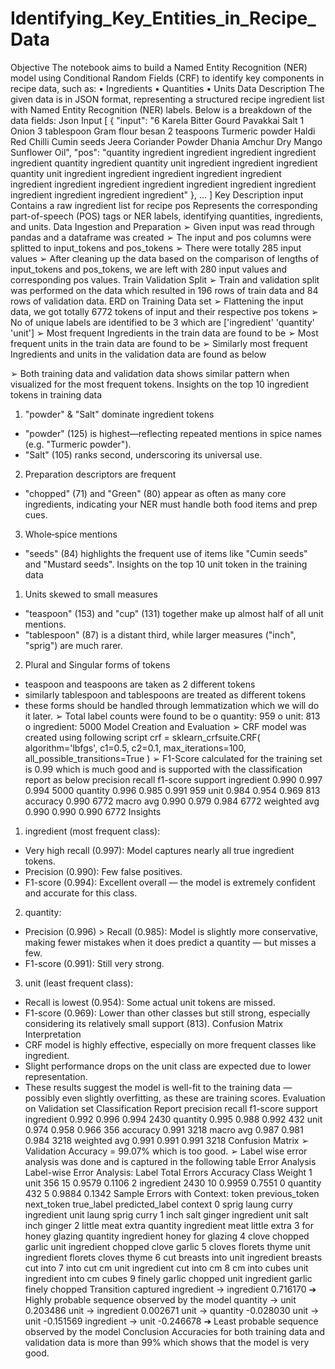 # Identifying_Key_Entities_in_Recipe_Data
Objective
The notebook aims to build a Named Entity Recognition (NER) model using Conditional Random Fields (CRF) to identify key components in recipe data, such as:
•
Ingredients
•
Quantities
•
Units
Data Description
The given data is in JSON format, representing a structured recipe ingredient list with Named Entity Recognition (NER) labels. Below is a breakdown of the data fields:
Json Input
[
{
"input": "6 Karela Bitter Gourd Pavakkai Salt 1 Onion 3 tablespoon Gram flour besan 2 teaspoons Turmeric powder Haldi Red Chilli Cumin seeds Jeera Coriander Powder Dhania Amchur Dry Mango Sunflower Oil",
"pos": "quantity ingredient ingredient ingredient ingredient ingredient quantity ingredient quantity unit ingredient ingredient ingredient quantity unit ingredient ingredient ingredient ingredient ingredient ingredient ingredient ingredient ingredient ingredient ingredient ingredient ingredient ingredient ingredient ingredient"
}, …
]
Key
Description
input
Contains a raw ingredient list for recipe
pos
Represents the corresponding part-of-speech (POS) tags or NER labels, identifying quantities, ingredients, and units.
Data Ingestion and Preparation
➢
Given input was read through pandas and a dataframe was created
➢
The input and pos columns were splitted to input_tokens and pos_tokens
➢
There were totally 285 input values
➢
After cleaning up the data based on the comparison of lengths of input_tokens and pos_tokens, we are left with 280 input values and corresponding pos values.
Train Validation Split
➢
Train and validation split was performed on the data which resulted in 196 rows of train data and 84 rows of validation data.
ERD on Training Data set
➢
Flattening the input data, we got totally 6772 tokens of input and their respective pos tokens
➢
No of unique labels are identified to be 3 which are ['ingredient' 'quantity' 'unit']
➢
Most frequent Ingredients in the train data are found to be
➢
Most frequent units in the train data are found to be
➢
Similarly most frequent Ingredients and units in the validation data are found as below

➢
Both training data and validation data shows similar pattern when visualized for the most frequent tokens.
Insights on the top 10 ingredient tokens in training data
1. "powder" & "Salt" dominate ingredient tokens
- "powder" (125) is highest—reflecting repeated mentions in spice names (e.g. "Turmeric powder").
- "Salt" (105) ranks second, underscoring its universal use.
2. Preparation descriptors are frequent
- "chopped" (71) and "Green" (80) appear as often as many core ingredients, indicating your NER must handle both food items and prep cues.
3. Whole‐spice mentions
- "seeds" (84) highlights the frequent use of items like "Cumin seeds" and "Mustard seeds".
Insights on the top 10 unit token in the training data
1. Units skewed to small measures
- "teaspoon" (153) and "cup" (131) together make up almost half of all unit mentions.
- "tablespoon" (87) is a distant third, while larger measures ("inch", "sprig") are much rarer.
2. Plural and Singular forms of tokens
- teaspoon and teaspoons are taken as 2 different tokens
- similarly tablespoon and tablespoons are treated as different tokens
- these forms should be handled through lemmatization which we will do it later.
➢
Total label counts were found to be
o
quantity: 959
o
unit: 813
o
ingredient: 5000
Model Creation and Evaluation
➢
CRF model was created using following script crf = sklearn_crfsuite.CRF( algorithm='lbfgs', c1=0.5, c2=0.1, max_iterations=100, all_possible_transitions=True )
➢
F1-Score calculated for the training set is 0.99 which is much good and is supported with the classification report as below
precision recall f1-score support
ingredient 0.990 0.997 0.994 5000
quantity 0.996 0.985 0.991 959
unit 0.984 0.954 0.969 813
accuracy 0.990 6772
macro avg 0.990 0.979 0.984 6772
weighted avg 0.990 0.990 0.990 6772
Insights
1. ingredient (most frequent class):
- Very high recall (0.997): Model captures nearly all true ingredient tokens.
- Precision (0.990): Few false positives.
- F1-score (0.994): Excellent overall — the model is extremely confident and accurate for this class.
2. quantity:
- Precision (0.996) > Recall (0.985): Model is slightly more conservative, making fewer mistakes when it does predict a quantity — but misses a few.
- F1-score (0.991): Still very strong.
3. unit (least frequent class):
- Recall is lowest (0.954): Some actual unit tokens are missed.
- F1-score (0.969): Lower than other classes but still strong, especially considering its relatively small support (813).
Confusion Matrix
Interpretation
- CRF model is highly effective, especially on more frequent classes like ingredient.
- Slight performance drops on the unit class are expected due to lower representation.
- These results suggest the model is well-fit to the training data — possibly even slightly overfitting, as these are training scores.
Evaluation on Validation set
Classification Report
precision recall f1-score support
ingredient 0.992 0.996 0.994 2430
quantity 0.995 0.988 0.992 432
unit 0.974 0.958 0.966 356
accuracy 0.991 3218
macro avg 0.987 0.981 0.984 3218
weighted avg 0.991 0.991 0.991 3218
Confusion Matrix
➢
Validation Accuracy = 99.07% which is too good.
➢
Label wise error analysis was done and is captured in the following table
Error Analysis
Label-wise Error Analysis:
Label Total Errors Accuracy Class Weight
1 unit 356 15 0.9579 0.1106
2 ingredient 2430 10 0.9959 0.7551
0 quantity 432 5 0.9884 0.1342
Sample Errors with Context:
token previous_token next_token true_label predicted_label context
0 sprig laung curry ingredient unit laung sprig curry
1 inch salt ginger ingredient unit salt inch ginger
2 little meat extra quantity ingredient meat little extra
3 for honey glazing quantity ingredient honey for glazing
4 clove chopped garlic unit ingredient chopped clove garlic
5 cloves florets thyme unit ingredient florets cloves thyme
6 cut breasts into unit ingredient breasts cut into
7 into cut cm unit ingredient cut into cm
8 cm into cubes unit ingredient into cm cubes
9 finely garlic chopped unit ingredient garlic finely chopped
Transition captured
ingredient -> ingredient 0.716170 ➔ Highly probable sequence observed by the model
quantity -> unit 0.203486
unit -> ingredient 0.002671
unit -> quantity -0.028030
unit -> unit -0.151569
ingredient -> unit -0.246678 ➔ Least probable sequence observed by the model
Conclusion
Accuracies for both training data and validation data is more than 99% which shows that the model is very good.
